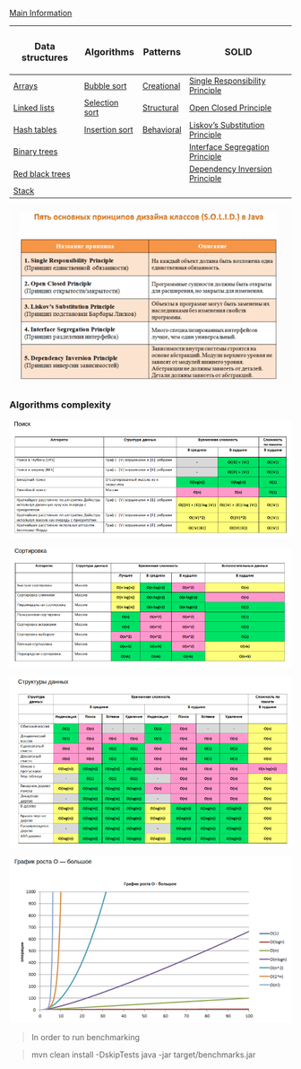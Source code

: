 

[Main Information](src/main/resources/main_info.md)

| <H3> Data structures                                                                             | <H3> Algorithms                                                                                  |<H3> Patterns                       			                  			                              | <H3> SOLID                                                                                 |
|--------------------------------------------------------------------------------------------------|--------------------------------------------------------------------------------------------------|-------------------------------------------------------------------------------------------------------|--------------------------------------------------------------------------------------------|
| [Arrays](Lafore/src/main/resources/data_structures/arrays/arrays.md)                             | [Bubble sort](Lafore/src/main/resources/algorithms/bubble_sort/bubble_sort.md)                   |	[Creational](Patterns/src/main/java/com/linnik/wickiup/patterns/_1_creational/creational_patterns.md) |  [Single Responsibility Principle](Solid/src/main/resources/solid/single_responsibility.md)|
| [Linked lists](Lafore/src/main/resources/data_structures/linked_lists/linked_lists.md)           | [Selection sort](Lafore/src/main/resources/algorithms/selection_sort/selection_sort.md)          |	[Structural](Patterns/src/main/java/com/linnik/wickiup/patterns/_2_structural/structural_patterns.md) |  [Open Closed Principle](Solid/src/main/resources/solid/open_close.md)                     |
| [Hash tables](Lafore/src/main/resources/data_structures/hash_tables/hash_tables.md)              | [Insertion sort](Lafore/src/main/resources/algorithms/insertion_sort/insertion_sort.md)          | [Behavioral](Patterns/src/main/java/com/linnik/wickiup/patterns/_3_behavioral/behavioral_patterns.md) |  [Liskov’s Substitution Principle](Solid/src/main/resources/solid/liskov_substitution.md)  |
| [Binary trees](Lafore/src/main/resources/data_structures/binary_trees/binary_trees.md)           |                                                                                                  |	                                   			                  			                              |  [Interface Segregation Principle](Solid/src/main/resources/solid/interface_segregation.md)|
| [Red black trees](sLafore/rc/main/resources/data_structures/red_black_trees/red_black_trees.md)  |                                                                                                  |                                    			                   			                              |  [Dependency Inversion Principle](Solid/src/main/resources/solid/dependency_inversion.md)  |
| [Stack](Lafore/src/main/resources/data_structures/stack/stack.md)                                |                                                                                                  |                                    			                  			                              |                                                                                            |


 ![alt text](src/main/resources/images/solid.png)

### Algorithms complexity

 ![alt text](src/main/resources/images/search_complexity.png)
 
 ![alt text](src/main/resources/images/sort_complexity.png)
 
 ![alt text](src/main/resources/images/data_structures_complexity.png)
 
 ![alt text](src/main/resources/images/o-complexity.png)
 
 
 > In order to run benchmarking
 
 > mvn clean install -DskipTests
 > java -jar target/benchmarks.jar
